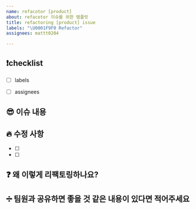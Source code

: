 ```yaml
---
name: refacotor [product]
about: refacotor 이슈를 위한 템플릿
title: refactoring [product] issue
labels: "\U0001F9F0 Refactor"
assignees: mattt0204

---
```

## ❗️checklist

- [ ] labels
- [ ] assignees


##  😎 이슈 내용



## :fire: 수정 사항

- [ ] 
- [ ] 

## ❓ 왜 이렇게 리팩토링하나요?


## ➗ 팀원과 공유하면 좋을 것 같은 내용이 있다면 적어주세요
